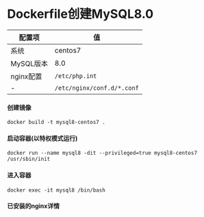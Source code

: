 Dockerfile创建MySQL8.0
====

配置项 | 值  
-|-
系统 | centos7
MySQL版本 | 8.0
nginx配置 | `/etc/php.int`
 - | `/etc/nginx/conf.d/*.conf`


#### 创建镜像
```
docker build -t mysql8-centos7 .
```

#### 启动容器(以特权模式运行)
```
docker run --name mysql8 -dit --privileged=true mysql8-centos7 /usr/sbin/init
```

#### 进入容器
```
docker exec -it mysql8 /bin/bash
```

#### 已安装的nginx详情
```

```
